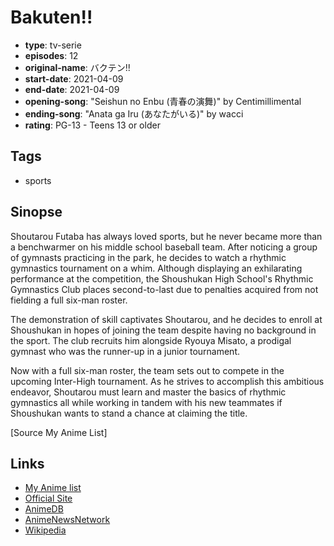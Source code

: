 # Bakuten!!

-   **type**: tv-serie
-   **episodes**: 12
-   **original-name**: バクテン!!
-   **start-date**: 2021-04-09
-   **end-date**: 2021-04-09
-   **opening-song**: "Seishun no Enbu (青春の演舞)" by Centimillimental
-   **ending-song**: "Anata ga Iru (あなたがいる)" by wacci
-   **rating**: PG-13 - Teens 13 or older

## Tags

-   sports

## Sinopse

Shoutarou Futaba has always loved sports, but he never became more than a benchwarmer on his middle school baseball team. After noticing a group of gymnasts practicing in the park, he decides to watch a rhythmic gymnastics tournament on a whim. Although displaying an exhilarating performance at the competition, the Shoushukan High School's Rhythmic Gymnastics Club places second-to-last due to penalties acquired from not fielding a full six-man roster.

The demonstration of skill captivates Shoutarou, and he decides to enroll at Shoushukan in hopes of joining the team despite having no background in the sport. The club recruits him alongside Ryouya Misato, a prodigal gymnast who was the runner-up in a junior tournament.

Now with a full six-man roster, the team sets out to compete in the upcoming Inter-High tournament. As he strives to accomplish this ambitious endeavor, Shoutarou must learn and master the basics of rhythmic gymnastics all while working in tandem with his new teammates if Shoushukan wants to stand a chance at claiming the title.

[Source My Anime List]

## Links

-   [My Anime list](https://myanimelist.net/anime/43756/Bakuten)
-   [Official Site](https://bakuten-pr.com/)
-   [AnimeDB](http://anidb.info/perl-bin/animedb.pl?show=anime&aid=15830)
-   [AnimeNewsNetwork](http://www.animenewsnetwork.com/encyclopedia/anime.php?id=23955)
-   [Wikipedia](https://en.wikipedia.org/wiki/Backflip!!)
